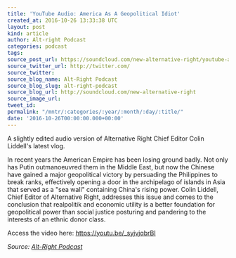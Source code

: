 ```yaml
---
title: 'YouTube Audio: America As A Geopolitical Idiot'
created_at: 2016-10-26 13:33:38 UTC
layout: post
kind: article
author: Alt-right Podcast
categories: podcast
tags: 
source_post_url: https://soundcloud.com/new-alternative-right/youtube-audio-america-as-a-geopolitical-idiot
source_twitter_url: http://twitter.com/
source_twitter: 
source_blog_name: Alt-Right Podcast
source_blog_slug: alt-right-podcast
source_blog_url: http://soundcloud.com/new-alternative-right
source_image_url: 
tweet_id: 
permalink: "/mntr/:categories/:year/:month/:day/:title/"
date: '2016-10-26T00:00:00.000+00:00'
---
```

A slightly edited audio version of Alternative Right Chief Editor Colin Liddell's latest vlog.  

In recent years the American Empire has been losing ground badly. Not only has Putin outmanoeuvred them in the Middle East, but now the Chinese have gained a major geopolitical victory by persuading the Philippines to break ranks, effectively opening a door in the archipelago of islands in Asia that served as a "sea wall" containing China's rising power. Colin Liddell, Chief Editor of Alternative Right, addresses this issue and comes to the conclusion that realpolitik and economic utility is a better foundation for geopolitical power than social justice posturing and pandering to the interests of an ethnic donor class.

Access the video here: https://youtu.be/_syjvjqbrBI<div class="">
    <i>Source: <a href="http://soundcloud.com/new-alternative-right">Alt-Right Podcast</a></i>
</div>
